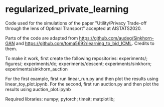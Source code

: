 # regularized_private_learning

Code used for the simulations of the paper "Utility/Privacy Trade-off through the lens of Optimal Transport" accepted at AISTATS2020.

Parts of the code are adapted from https://github.com/audeg/Sinkhorn-GAN and https://github.com/toma5692/learning_to_bid_ICML. Credits to them.

To make it work, first create the following repositories: experiments/; figures/; experiments/dc; experiments/descent; experiments/sinkhorn; experiments/sinkhorn_auction


For the first example, first run linear_run.py and then plot the results using linear_toy_plot.ipynb.
For the second, first run auction.py and then plot the results using auction_plot.ipynb

Required libraries:
numpy; 
pytorch; 
timeit; 
matplotlib; 
